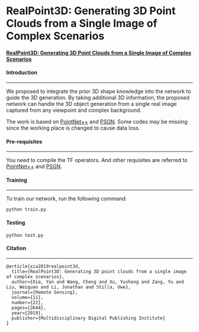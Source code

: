 # RealPoint3D: Generating 3D Point Clouds from a Single Image of Complex Scenarios

#### [RealPoint3D: Generating 3D Point Clouds from a Single Image of Complex Scenarios](https://arxiv.org/abs/1809.02743) 

#### Introduction

------

We proposed to integrate the prior 3D shape knowledge into the network to guide the 3D generation. By taking additional 3D information, the proposed network can handle the 3D object generation from a single real image captured from any viewpoint and complex background. 

The work is based on [PointNet++](https://github.com/charlesq34/pointnet2) and [PSGN](https://github.com/fanhqme/PointSetGeneration). Some codes may be missing since the working place is changed to cause data loss.

#### Pre-requisites

------

You need to compile the TF operators. And other requisites are referred  to [PointNet++](https://github.com/charlesq34/pointnet2) and [PSGN](https://github.com/fanhqme/PointSetGeneration).

#### Training

------

To train our network, run the following command:

```
python train.py
```

#### Testing

```
python test.py
```

#### Citation

------

```
@article{xia2019realpoint3d,
  title={RealPoint3D: Generating 3D point clouds from a single image of complex scenarios},
  author={Xia, Yan and Wang, Cheng and Xu, Yusheng and Zang, Yu and Liu, Weiquan and Li, Jonathan and Stilla, Uwe},
  journal={Remote Sensing},
  volume={11},
  number={22},
  pages={2644},
  year={2019},
  publisher={Multidisciplinary Digital Publishing Institute}
}
```

